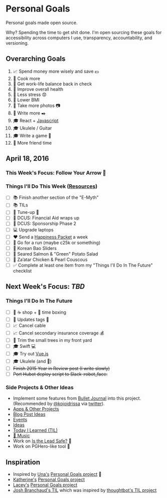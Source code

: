 # Personal Goals

Personal goals made open source.

Why? Spending the time to get shit done. I'm open sourcing these goals for accessibility across computers I use, transparency, accountability, and versioning.

## Overarching Goals

1. :chart_with_upwards_trend: Spend money more wisely and save :dollar:
1. :hospital: Cook more
1. :hospital: Get work-life balance back in check
1. :hospital: Improve overall health
1. :hospital: Less stress :worried:
1. :hospital: Lower BMI
1. :rowboat: Take more photos :camera:
1. :rowboat: Write more :black_nib:
1. :mortar_board: React + [Javascript](https://github.com/getify/You-Dont-Know-JS)
1. :mortar_board: Ukulele / Guitar
1. :mortar_board: Write a game :space_invader:
1. :speech_balloon: More friend time

## April 18, 2016

### This Week's Focus: Follow Your Arrow :purple_heart:

### Things I'll Do This Week ([Resources](resources.md))

- [ ] :books: Finish another section of the "E-Myth"
- [ ] :books: TILs
- [ ] :car: Tune-up :wrench:
- [ ] :circus_tent: DCUS: Financial Aid wraps up
- [ ] :circus_tent: DCUS: Sponsorship Phase 2
- [ ] :computer: Upgrade laptops
- [ ] :heart: Send a [Happiness Packet](https://www.happinesspackets.io/) a week
- [ ] :running: Go for a run (maybe c25k or something)
- [ ] :stew: Korean Bao Sliders 
- [ ] :stew: Seared Salmon & "Green" Potato Salad
- [ ] :stew: Za’atar Chicken & Pearl Couscous
- [ ] :white_check_mark: Complete at least one item from my "Things I'll Do In The Future" checklist

## Next Week's Focus: *TBD*

### Things I'll Do In The Future

- [ ] :calendar: :coffee: shop + :email: time boxing
- [ ] :car: Updates tags :ticket:
- [ ] :chart_with_upwards_trend: Cancel cable
- [ ] :chart_with_upwards_trend: Cancel secondary insurance coverage :moneybag:
- [ ] :house_with_garden: Trim the small trees in my front yard 
- [ ] :mortar_board: Swift :computer:
- [ ] :mortar_board: Try out [Vue.js](https://vuejs.org/)
- [ ] :mortar_board: Ukulele (and :guitar:)
- [ ] ~~Finish 2015 Year in Review post (I write slowly)~~
- [ ] ~~Port Hubot deploy script to Slack :robot_face:~~

### Side Projects & Other Ideas

- Implement some features from [Bullet Journal](http://bulletjournal.com/get-started/) into this project. (Recommended by [@kojoidrissa](https://github.com/kojoidrissa) via [twitter](https://twitter.com/webology/status/701118226801889280)).
- [Apps & Other Projects](ideas/app-ideas.md)
- [Blog Post Ideas](ideas/blog-ideas.md)
- [Events](content-list/events.md)
- [Ideas](ideas/README.md)
- [Today I Learned (TIL)](til/README.md)
- [:musical_note: Music](content-list/music/README.md)
- Work on [Is the Lead Safe?](http://www.istheleadsafe.com/) :basketball:
- Work on PGHero-like tool :hammer:

## Inspiration

- Inspired by [Una's](https://github.com/una) [Personal Goals project](https://github.com/una/personal-goals) :muscle:
- [Katherine's](https://github.com/KatherineMichel) [Personal Goals project](https://github.com/KatherineMichel/personal-goals)
- [Lacey's](https://github.com/williln) [Personal Goals project](https://github.com/williln/personal-goals)
- [Josh Branchaud's TIL](https://github.com/jbranchaud/til) which was inspired by [thoughtbot's TIL project](https://github.com/thoughtbot/til)
